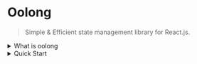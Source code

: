 # Oolong 
> Simple & Efficient state management library for React.js. 

<details>
<summary>What is oolong</summary>

- Oolong is a famous tea. 

- Oolong or "Wulong" is a Chinese term. It roughly translates to "own goal" in English. The term "own goal" refers to a situation in sports, particularly in soccer, when a player inadvertently scores a goal against their own team. The term "wulong" was adopted by Hong Kong journalists in the 1960s and 1970s to translate "own goal" because of its similar pronunciation and its connotations of making a mistake or being confused in Cantonese.
</details>

<details>
<summary>Quick Start</summary>

- Install `oolong/react` package to your React.js project
  ```sh
  npm i @oolong/react
  ```

- Create a `counterStore`
  ```tsx
  import { createStore } from '@oolong/react'

  const counterStore = createStore(0)

  function App() {

    const count = counterStore()

    return (
      <div>
        counter: {count} 

        <button onClick={() => counterStore.set((prev) => prev + 1)}>
          Increment
        </button>
      </div>
    )
  }
  ```

 - Done!

</details>

